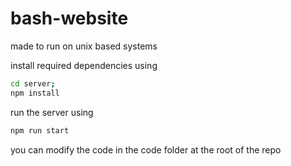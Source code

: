 # bash-website
 
made to run on unix based systems

install required dependencies using
```sh
cd server;
npm install
```
run the server using
```sh
npm run start
```

you can modify the code in the code folder at the root of the repo